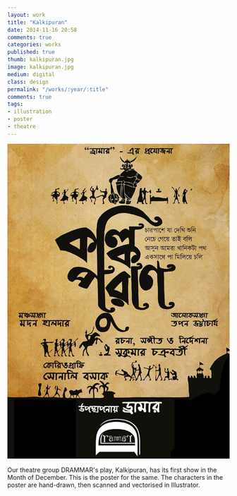 ```yaml
---
layout: work
title: "Kalkipuran"
date: 2014-11-16 20:58
comments: true
categories: works
published: true
thumb: kalkipuran.jpg
image: kalkipuran.jpg
medium: digital
class: design
permalink: "/works/:year/:title"
comments: true
tags:
- illustration
- poster
- theatre
---
```


<div class="fotorama" data-keyboard="true" data-arrows="true" data-click="true" data-swipe="true" data-autoplay="false" data-loop="true" data-width="100%" data-ratio="800/600" data-minwidth="400" data-maxwidth="1000" data-minheight="300" data-maxheight="100%" data-fit="scaledown">
	<img src="/images/works/kalkipuran.jpg" alt="Kalkipuran" />
</div>

Our theatre group DRAMMAR's play, Kalkipuran, has its first show in the Month of December. This is the poster for the same. The characters in the poster are hand-drawn, then scanned and vectorised in Illustrator.